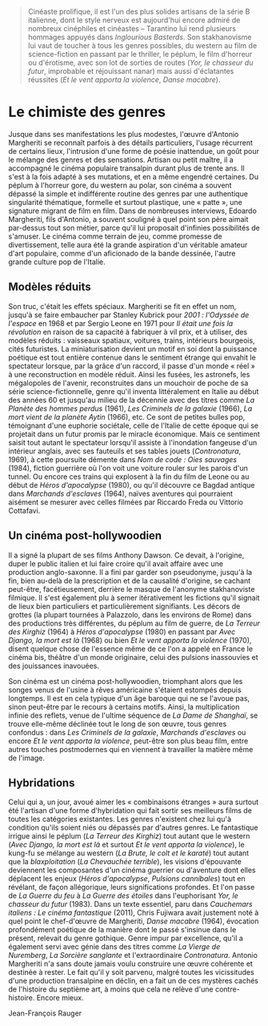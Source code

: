 > Cinéaste prolifique, il est l'un des plus solides artisans de la série B italienne, dont le style nerveux est aujourd'hui encore admiré de nombreux cinéphiles et cinéastes – Tarantino lui rend plusieurs hommages appuyés dans _Inglourious Basterds_. Son stakhanovisme lui vaut de toucher à tous les genres possibles, du western au film de science-fiction en passant par le thriller, le péplum, le film d'horreur ou d'érotisme, avec son lot de sorties de routes (_Yor, le chasseur du futur_, improbable et réjouissant nanar) mais aussi d'éclatantes réussites (_Et le vent apporta la violence_, _Danse macabre_).

# Le chimiste des genres

Jusque dans ses manifestations les plus modestes, l'œuvre d'Antonio Margheriti se reconnaît parfois à des détails particuliers, l'usage récurrent de certains lieux, l'intrusion d'une forme de poésie inattendue, un goût pour le mélange des genres et des sensations. Artisan ou petit maître, il a accompagné le cinéma populaire transalpin durant plus de trente ans. Il s'est à la fois adapté à ses mutations, et en a même engendré certaines. Du péplum à l'horreur gore, du western au polar, son cinéma a souvent dépassé la simple et indifférente routine des genres par une authentique singularité thématique, formelle et surtout plastique, une « patte », une signature migrant de film en film. Dans de nombreuses interviews, Edoardo Margheriti, fils d'Antonio, a souvent souligné à quel point son père aimait par-dessus tout son métier, parce qu'il lui proposait d'infinies possibilités de s'amuser. Le cinéma comme terrain de jeu, comme promesse de divertissement, telle aura été la grande aspiration d'un véritable amateur d'art populaire, comme d'un aficionado de la bande dessinée, l'autre grande culture pop de l'Italie.

## Modèles réduits

Son truc, c'était les effets spéciaux. Margheriti se fit en effet un nom, jusqu'à se faire embaucher par Stanley Kubrick pour _2001 : l'Odyssée de l'espace_ en 1968 et par Sergio Leone en 1971 pour _Il était une fois la révolution_ en raison de sa capacité à fabriquer à vil prix, et à utiliser, des modèles réduits : vaisseaux spatiaux, voitures, trains, intérieurs bourgeois, cités futuristes. La miniaturisation devient un motif en soi dont la puissance poétique est tout entière contenue dans le sentiment étrange qui envahit le spectateur lorsque, par la grâce d'un raccord, il passe d'un monde « réel » à une reconstruction en modèle réduit. Ainsi les fusées, les astronefs, les mégalopoles de l'avenir, reconstruites dans un mouchoir de poche de sa série science-fictionnelle, genre qu'il inventa littéralement en Italie au début des années 60 et jusqu'au milieu de la décennie avec des titres comme _La Planète des hommes perdus_ (1961), _Les Criminels de la galaxie_ (1966), _La mort vient de la planète Aytin_ (1966), etc. Ce sont de petites bulles pop, témoignant d'une euphorie sociétale, celle de l'Italie de cette époque qui se projetait dans un futur promis par le miracle économique. Mais ce sentiment saisit tout autant le spectateur lorsqu'il assiste à l'inondation fangeuse d'un intérieur anglais, avec ses fauteuils et ses tables jouets (_Contronatura_, 1969), à cette poursuite démente dans _Nom de code : Oies sauvages_ (1984), fiction guerrière où l'on voit une voiture rouler sur les parois d'un tunnel. Ou encore ces trains qui explosent à la fin du film de Leone ou au début de _Héros d'apocalypse_ (1980), ou qu'il découvre ce Bagdad antique dans _Marchands d'esclaves_ (1964), naïves aventures qui pourraient aisément se mesurer avec celles filmées par Riccardo Freda ou Vittorio Cottafavi.

## Un cinéma post-hollywoodien

Il a signé la plupart de ses films Anthony Dawson. Ce devait, à l'origine, duper le public italien et lui faire croire qu'il avait affaire avec une production anglo-saxonne. Il a fini par garder son pseudonyme, jusqu'à la fin, bien au-delà de la prescription et de la causalité d'origine, se cachant peut-être, facétieusement, derrière le masque de l'anonyme stakhanoviste filmique. Il s'est également plu à semer itérativement les fictions qu'il signait de lieux bien particuliers et particulièrement signifiants. Les décors de grottes (la plupart tournées à Palazzolo, dans les environs de Rome) dans des productions très différentes, du péplum au film de guerre, de _La Terreur des Kirghiz_ (1964) à _Héros d'apocalypse_ (1980) en passant par _Avec Django, la mort est là_ (1968) ou bien _Et le vent apporta la violence_ (1970), disent quelque chose de l'essence même de ce l'on a appelé en France le cinéma bis, théâtre d'un monde originaire, celui des pulsions inassouvies et des jouissances inavouées.

Son cinéma est un cinéma post-hollywoodien, triomphant alors que les songes venus de l'usine à rêves américaine s'étaient estompés depuis longtemps. Il est en cela typique d'un âge baroque qui ne se l'avoue pas, sinon peut-être par le recours à certains motifs. Ainsi, la multiplication infinie des reflets, venue de l'ultime séquence de _La Dame de Shanghaï_, se trouve elle-même déclinée tout le long de son œuvre, tous genres confondus : dans _Les Criminels de la galaxie_, _Marchands d'esclaves_ ou encore _Et le vent apporta la violence_, peut-être son plus beau film, entre autres touches postmodernes qui en viennent à travailler la matière même de l'image.

## Hybridations

Celui qui a, un jour, avoué aimer les « combinaisons étranges » aura surtout été l'artisan d'une forme d'hybridation qui fait sortir ses meilleurs films de toutes les catégories existantes. Les genres n'existent chez lui qu'à condition qu'ils soient niés ou dépassés par d'autres genres. Le fantastique irrigue ainsi le péplum (_La Terreur des Kirghiz_) tout autant que le western (_Avec Django, la mort est là_ et surtout _Et le vent apporta la violence_), le kung-fu se mélange au western (_La Brute, le colt et le karaté_) tout autant que la _blaxploitation_ (_La Chevauchée terrible_), les visions d'épouvante deviennent les composantes d'un cinéma guerrier ou d'aventure dont elles déplacent les enjeux (_Héros d'apocalypse_, _Pulsions cannibales_) tout en révélant, de façon allégorique, leurs significations profondes. Et l'on passe de _La Guerre du feu_ à _La Guerre des étoiles_ dans l'euphorisant _Yor, le chasseur du futur_ (1983). Dans un texte essentiel, paru dans _Cauchemars italiens : Le cinéma fantastique_ (2011), Chris Fujiwara avait justement noté à quel point le chef-d'œuvre de Margheriti, _Danse macabre_ (1964), évocation profondément poétique de la manière dont le passé s'insinue dans le présent, relevait du genre gothique. Genre impur par excellence, qu'il a également servi avec génie dans des titres comme _La Vierge de Nuremberg_, _La Sorcière sanglante_ et l'extraordinaire _Contronatura_. Antonio Margheriti n'a sans doute jamais voulu construire une œuvre cohérente et destinée à rester. Le fait qu'il y soit parvenu, malgré toutes les vicissitudes d'une production transalpine en déclin, en a fait un de ces mystères cachés de l'histoire du septième art, à moins que cela ne relève d'une contre-histoire. Encore mieux.

<div class="author">Jean-François Rauger</div>
